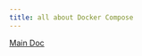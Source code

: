```yaml
---
title: all about Docker Compose
---
```


[Main Doc](https://docs.docker.com/compose/compose-file/compose-file-v3/)

